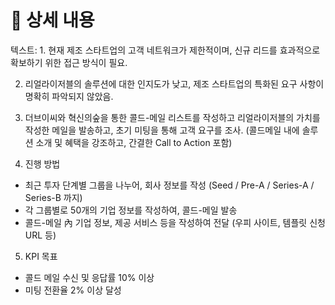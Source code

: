# 📃 상세 내용

텍스트: 1. 현재 제조 스타트업의 고객 네트워크가 제한적이며, 신규 리드를 효과적으로 확보하기 위한 접근 방식이 필요.

2. 리얼라이저블의 솔루션에 대한 인지도가 낮고, 제조 스타트업의 특화된 요구 사항이 명확히 파악되지 않았음.

3. 더브이씨와 혁신의숲을 통한 콜드-메일 리스트를 작성하고 리얼라이저블의 가치를 작성한 메일을 발송하고, 초기 미팅을 통해 고객 요구를 조사.
    (콜드메일 내에 솔루션 소개 및 혜택을 강조하고, 간결한 Call to Action 포함)

4. 진행 방법
 - 최근 투자 단계별 그룹을 나누어, 회사 정보를 작성 (Seed / Pre-A / Series-A / Series-B 까지)
 - 각 그룹별로 50개의 기업 정보를 작성하여, 콜드-메일 발송
 - 콜드-메일 內 기업 정보, 제공 서비스 등을 작성하여 전달 (우피 사이트, 템플릿 신청 URL 등)

5. KPI 목표
 - 콜드 메일 수신 및 응답률 10% 이상
 - 미팅 전환율 2% 이상 달성